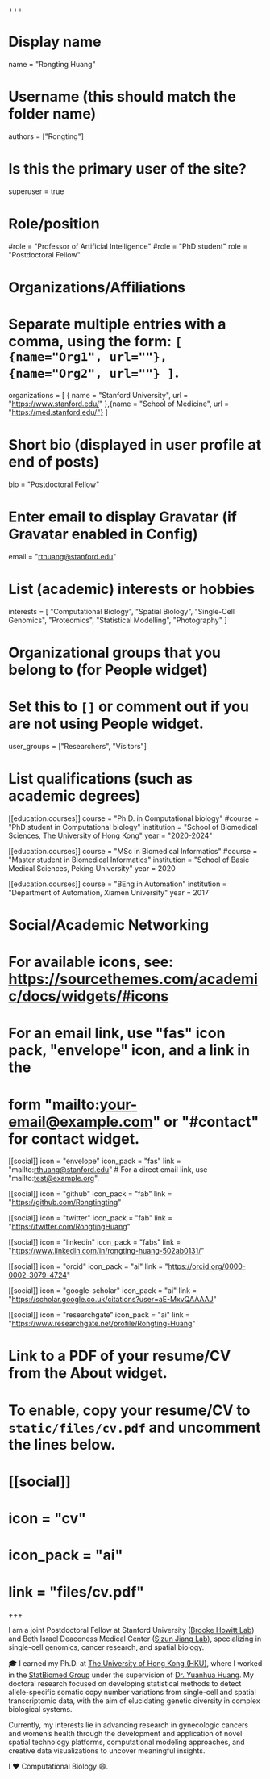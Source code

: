 +++
# Display name
name = "Rongting Huang"

# Username (this should match the folder name)
authors = ["Rongting"]

# Is this the primary user of the site?
superuser = true

# Role/position
#role = "Professor of Artificial Intelligence"
#role = "PhD student"
role = "Postdoctoral Fellow"

# Organizations/Affiliations
#   Separate multiple entries with a comma, using the form: `[ {name="Org1", url=""}, {name="Org2", url=""} ]`.
organizations = [ { name = "Stanford University", url = "https://www.stanford.edu/" },{name = "School of Medicine", url = "https://med.stanford.edu/"} ]

# Short bio (displayed in user profile at end of posts)
bio = "Postdoctoral Fellow"

# Enter email to display Gravatar (if Gravatar enabled in Config)
email = "rthuang@stanford.edu"

# List (academic) interests or hobbies
interests = [
  "Computational Biology",
  "Spatial Biology",
  "Single-Cell Genomics",
  "Proteomics",
  "Statistical Modelling",
  "Photography"
]

# Organizational groups that you belong to (for People widget)
#   Set this to `[]` or comment out if you are not using People widget.
user_groups = ["Researchers", "Visitors"]

# List qualifications (such as academic degrees)
[[education.courses]]
  course = "Ph.D. in Computational biology"
  #course = "PhD student in Computational biology"
  institution = "School of Biomedical Sciences, The University of Hong Kong"
  year = "2020-2024"

[[education.courses]]
  course = "MSc in Biomedical Informatics"
  #course = "Master student in Biomedical Informatics"
  institution = "School of Basic Medical Sciences, Peking University"
  year = 2020

[[education.courses]]
  course = "BEng in Automation"
  institution = "Department of Automation, Xiamen University"
  year = 2017

# Social/Academic Networking
# For available icons, see: https://sourcethemes.com/academic/docs/widgets/#icons
#   For an email link, use "fas" icon pack, "envelope" icon, and a link in the
#   form "mailto:your-email@example.com" or "#contact" for contact widget.

[[social]]
  icon = "envelope"
  icon_pack = "fas"
  link = "mailto:rthuang@stanford.edu"  # For a direct email link, use "mailto:test@example.org".

[[social]]
  icon = "github"
  icon_pack = "fab"
  link = "https://github.com/Rongtingting"

[[social]]
  icon = "twitter"
  icon_pack = "fab"
  link = "https://twitter.com/RongtingHuang"

[[social]]
  icon = "linkedin"
  icon_pack = "fabs"
  link = "https://www.linkedin.com/in/rongting-huang-502ab0131/"

[[social]]
  icon = "orcid"
  icon_pack = "ai"
  link = "https://orcid.org/0000-0002-3079-4724"

[[social]]
  icon = "google-scholar"
  icon_pack = "ai"
  link = "https://scholar.google.co.uk/citations?user=aE-MxvQAAAAJ"

[[social]]
  icon = "researchgate"
  icon_pack = "ai"
  link = "https://www.researchgate.net/profile/Rongting-Huang"




# Link to a PDF of your resume/CV from the About widget.
# To enable, copy your resume/CV to `static/files/cv.pdf` and uncomment the lines below.
# [[social]]
#   icon = "cv"
#   icon_pack = "ai"
#   link = "files/cv.pdf"

+++

I am a joint Postdoctoral Fellow at Stanford University ([Brooke Howitt Lab]((https://med.stanford.edu/brookehowittlab.html))) and Beth Israel Deaconess Medical Center ([Sizun Jiang Lab](https://sizunjianglab.com/)), specializing in single-cell genomics, cancer research, and spatial biology.

🎓 I earned my Ph.D. at [The University of Hong Kong (HKU)](https://www.hku.hk/), where I worked in the [StatBiomed Group](https://statbiomed.github.io/) under the supervision of [Dr. Yuanhua Huang](https://www.sbms.hku.hk/staff/yuanhua-huang). My doctoral research focused on developing statistical methods to detect allele-specific somatic copy number variations from single-cell and spatial transcriptomic data, with the aim of elucidating genetic diversity in complex biological systems.

Currently, my interests lie in advancing research in gynecologic cancers and women’s health through the development and application of novel spatial technology platforms, computational modeling approaches, and creative data visualizations to uncover meaningful insights.



<!-- I am a PhD student from [StatBiomed Group](https://web.hku.hk/~yuanhua/) at the [School of Biomedical Sciences](https://www.sbms.hku.hk//), [Li Ka Shing Faculty of Medicine](https://www.med.hku.hk/), [The University of Hong Kong](https://www.hku.hk/). -->


I :heart: Computational Biology :smile:.